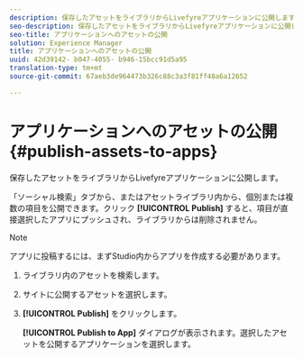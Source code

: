 ```yaml
---
description: 保存したアセットをライブラリからLivefyreアプリケーションに公開します。
seo-description: 保存したアセットをライブラリからLivefyreアプリケーションに公開します。
seo-title: アプリケーションへのアセットの公開
solution: Experience Manager
title: アプリケーションへのアセットの公開
uuid: 42d39142- b047-4055- b946-15bcc91d5a95
translation-type: tm+mt
source-git-commit: 67aeb3de964473b326c88c3a3f81ff48a6a12652

---
```



# アプリケーションへのアセットの公開{#publish-assets-to-apps}

保存したアセットをライブラリからLivefyreアプリケーションに公開します。

「ソーシャル検索」タブから、またはアセットライブラリ内から、個別または複数の項目を公開できます。クリック **[!UICONTROL Publish]** すると、項目が直接選択したアプリにプッシュされ、ライブラリからは削除されません。

>[!NOTE]
>
>アプリに投稿するには、まずStudio内からアプリを作成する必要があります。

1. ライブラリ内のアセットを検索します。
1. サイトに公開するアセットを選択します。
1. **[!UICONTROL Publish]** をクリックします。

   **[!UICONTROL Publish to App]** ダイアログが表示されます。選択したアセットを公開するアプリケーションを選択します。
